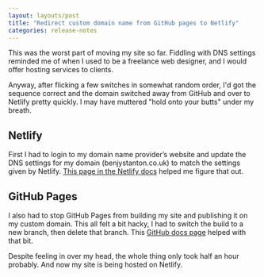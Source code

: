 ```yaml
---
layout: layouts/post
title: "Redirect custom domain name from GitHub pages to Netlify"
categories: release-notes
--- 
```


This was the worst part of moving my site so far. Fiddling with DNS settings reminded me of when I used to be a freelance web designer, and I would offer hosting services to clients. 

Anyway, after flicking a few switches in somewhat random order, I'd got the sequence correct and the domain switched away from GitHub and over to Netlify pretty quickly. I may have muttered "hold onto your butts" under my breath.

## Netlify

First I had to login to my domain name provider’s website and update the DNS settings for my domain (benjystanton.co.uk) to match the settings given by Netlify. [This page in the Netlify docs](https://docs.netlify.com/domains-https/custom-domains/configure-external-dns/#configure-an-apex-domain) helped me figure that out.

## GitHub Pages

I also had to stop GitHub Pages from building my site and publishing it on my custom domain. This all felt a bit hacky, I had to switch the build to a new branch, then delete that branch. This [GitHub docs page](https://docs.github.com/en/free-pro-team@latest/github/working-with-github-pages/unpublishing-a-github-pages-site#unpublishing-a-user-or-organization-site) helped with that bit.

Despite feeling in over my head, the whole thing only took half an hour probably. And now my site is being hosted on Netlify.
